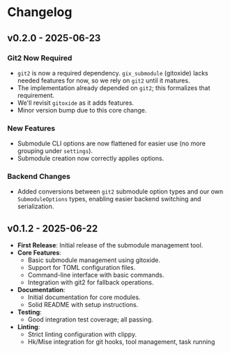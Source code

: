 <!--
SPDX-FileCopyrightText: 2025 Adam Poulemanos <89049923+bashandbone@users.noreply.github.com>

SPDX-License-Identifier: MIT

Licensed under the [Plain MIT License](LICENSE.md)
-->

# Changelog

## v0.2.0 - 2025-06-23

### **Git2 Now Required**

- `git2` is now a required dependency. `gix_submodule` (gitoxide) lacks needed features for now, so we rely on `git2` until it matures.
- The implementation already depended on `git2`; this formalizes that requirement.
- We'll revisit `gitoxide` as it adds features.
- Minor version bump due to this core change.

### **New Features**

- Submodule CLI options are now flattened for easier use (no more grouping under `settings`).
- Submodule creation now correctly applies options.

### **Backend Changes**

- Added conversions between `git2` submodule option types and our own `SubmoduleOptions` types, enabling easier backend switching and serialization.

## v0.1.2 - 2025-06-22

- **First Release**: Initial release of the submodule management tool.
- **Core Features**:
  - Basic submodule management using gitoxide.
  - Support for TOML configuration files.
  - Command-line interface with basic commands.
  - Integration with git2 for fallback operations.
- **Documentation**:
  - Initial documentation for core modules.
  - Solid README with setup instructions.
- **Testing**:
  - Good integration test coverage; all passing.
- **Linting**:
  - Strict linting configuration with clippy.
  - Hk/Mise integration for git hooks, tool management, task running
